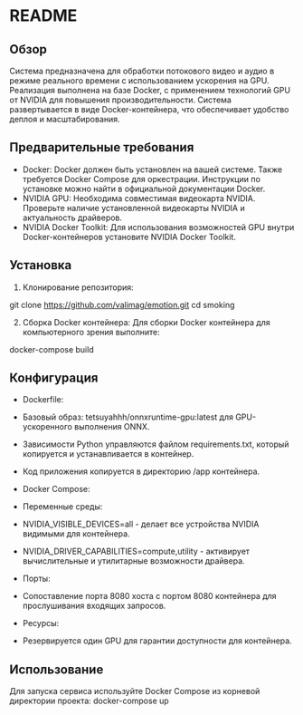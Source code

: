 # README

## Обзор

Система предназначена для обработки потокового видео и аудио в режиме реального времени с использованием ускорения на GPU. Реализация выполнена на базе Docker, с применением технологий GPU от NVIDIA для повышения производительности. Система развертывается в виде Docker-контейнера, что обеспечивает удобство деплоя и масштабирования.

## Предварительные требования

- Docker: Docker должен быть установлен на вашей системе. Также требуется Docker Compose для оркестрации. Инструкции по установке можно найти в официальной документации Docker.
- NVIDIA GPU: Необходима совместимая видеокарта NVIDIA. Проверьте наличие установленной видеокарты NVIDIA и актуальность драйверов.
- NVIDIA Docker Toolkit: Для использования возможностей GPU внутри Docker-контейнеров установите NVIDIA Docker Toolkit.

## Установка

1. Клонирование репозитория:

git clone https://github.com/valimag/emotion.git
cd smoking



2. Сборка Docker контейнера:
Для сборки Docker контейнера для компьютерного зрения выполните:

docker-compose build



## Конфигурация

- Dockerfile:
- Базовый образ: tetsuyahhh/onnxruntime-gpu:latest для GPU-ускоренного выполнения ONNX.
- Зависимости Python управляются файлом requirements.txt, который копируется и устанавливается в контейнер.
- Код приложения копируется в директорию /app контейнера.

- Docker Compose:
- Переменные среды:
 - NVIDIA_VISIBLE_DEVICES=all - делает все устройства NVIDIA видимыми для контейнера.
 - NVIDIA_DRIVER_CAPABILITIES=compute,utility - активирует вычислительные и утилитарные возможности драйвера.
- Порты:
 - Сопоставление порта 8080 хоста с портом 8080 контейнера для прослушивания входящих запросов.
- Ресурсы:
 - Резервируется один GPU для гарантии доступности для контейнера.

## Использование

Для запуска сервиса используйте Docker Compose из корневой директории проекта:
docker-compose up